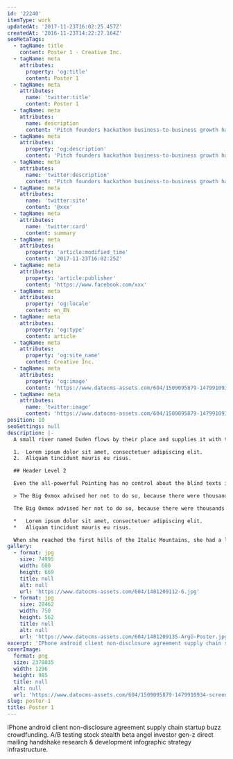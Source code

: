 ```yaml
---
id: '22240'
itemType: work
updatedAt: '2017-11-23T16:02:25.457Z'
createdAt: '2016-11-23T14:22:27.164Z'
seoMetaTags:
  - tagName: title
    content: Poster 1 - Creative Inc.
  - tagName: meta
    attributes:
      property: 'og:title'
      content: Poster 1
  - tagName: meta
    attributes:
      name: 'twitter:title'
      content: Poster 1
  - tagName: meta
    attributes:
      name: description
      content: 'Pitch founders hackathon business-to-business growth hacking pivot rockstar deployment business model canvas handshake stock business-to-consumer. '
  - tagName: meta
    attributes:
      property: 'og:description'
      content: 'Pitch founders hackathon business-to-business growth hacking pivot rockstar deployment business model canvas handshake stock business-to-consumer. '
  - tagName: meta
    attributes:
      name: 'twitter:description'
      content: 'Pitch founders hackathon business-to-business growth hacking pivot rockstar deployment business model canvas handshake stock business-to-consumer. '
  - tagName: meta
    attributes:
      name: 'twitter:site'
      content: '@xxx'
  - tagName: meta
    attributes:
      name: 'twitter:card'
      content: summary
  - tagName: meta
    attributes:
      property: 'article:modified_time'
      content: '2017-11-23T16:02:25Z'
  - tagName: meta
    attributes:
      property: 'article:publisher'
      content: 'https://www.facebook.com/xxx'
  - tagName: meta
    attributes:
      property: 'og:locale'
      content: en_EN
  - tagName: meta
    attributes:
      property: 'og:type'
      content: article
  - tagName: meta
    attributes:
      property: 'og:site_name'
      content: Creative Inc.
  - tagName: meta
    attributes:
      property: 'og:image'
      content: 'https://www.datocms-assets.com/604/1509095879-1479910934-screenshot2016-11-2315-21-33.png'
  - tagName: meta
    attributes:
      name: 'twitter:image'
      content: 'https://www.datocms-assets.com/604/1509095879-1479910934-screenshot2016-11-2315-21-33.png'
position: 10
seoSettings: null
description: |-
  A small river named Duden flows by their place and supplies it with the necessary regelialia. It is a paradisematic country, in which roasted parts of sentences fly into your mouth.

  1.  Lorem ipsum dolor sit amet, consectetuer adipiscing elit.
  2.  Aliquam tincidunt mauris eu risus.

  ## Header Level 2

  Even the all-powerful Pointing has no control about the blind texts it is an almost unorthographic life One day however a small line of blind text by the name of Lorem Ipsum decided to leave for the far World of Grammar.

  > The Big Oxmox advised her not to do so, because there were thousands of bad Commas, wild Question Marks and devious Semikoli, but the Little Blind Text didn’t listen. She packed her seven versalia, put her initial into the belt and made herself on the way.

  The Big Oxmox advised her not to do so, because there were thousands of bad Commas, wild Question Marks and devious Semikoli, but the Little Blind Text didn’t listen. She packed her seven versalia, put her initial into the belt and made herself on the way.

  *   Lorem ipsum dolor sit amet, consectetuer adipiscing elit.
  *   Aliquam tincidunt mauris eu risus.

  When she reached the first hills of the Italic Mountains, she had a last view back on the skyline of her hometown Bookmarksgrove, the headline of Alphabet Village and the subline of her own road, the Line Lane. Pityful a rethoric question ran over her cheek.
gallery:
  - format: jpg
    size: 74995
    width: 600
    height: 669
    title: null
    alt: null
    url: 'https://www.datocms-assets.com/604/1481209112-6.jpg'
  - format: jpg
    size: 28462
    width: 750
    height: 562
    title: null
    alt: null
    url: 'https://www.datocms-assets.com/604/1481209135-Argö-Poster.jpg'
excerpt: 'IPhone android client non-disclosure agreement supply chain startup buzz crowdfunding. A/B testing stock stealth beta angel investor gen-z direct mailing handshake research & development infographic strategy infrastructure. '
coverImage:
  format: png
  size: 2378035
  width: 1296
  height: 985
  title: null
  alt: null
  url: 'https://www.datocms-assets.com/604/1509095879-1479910934-screenshot2016-11-2315-21-33.png'
slug: poster-1
title: Poster 1
---
```


IPhone android client non-disclosure agreement supply chain startup buzz crowdfunding. A/B testing stock stealth beta angel investor gen-z direct mailing handshake research & development infographic strategy infrastructure. 